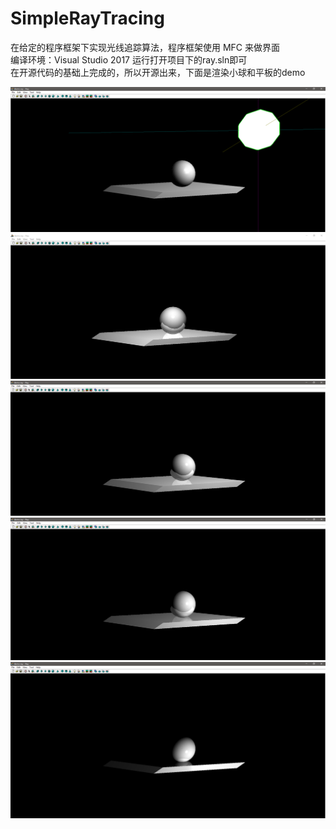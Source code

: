 # SimpleRayTracing
在给定的程序框架下实现光线追踪算法，程序框架使用 MFC 来做界面  
编译环境：Visual Studio 2017   运行打开项目下的ray.sln即可  
在开源代码的基础上完成的，所以开源出来，下面是渲染小球和平板的demo  
   
![demo1](/picture/demo1.png)  
![demo2](/picture/demo2.png)  
![demo3](/picture/demo3.png)  
![demo4](/picture/demo4.png)  
![demo5](/picture/demo5.png)  

